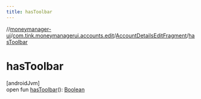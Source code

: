 ```yaml
---
title: hasToolbar
---
```

//[moneymanager-ui](../../../index.html)/[com.tink.moneymanagerui.accounts.edit](../index.html)/[AccountDetailsEditFragment](index.html)/[hasToolbar](has-toolbar.html)



# hasToolbar



[androidJvm]\
open fun [hasToolbar](has-toolbar.html)(): [Boolean](https://kotlinlang.org/api/latest/jvm/stdlib/kotlin/-boolean/index.html)




